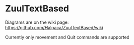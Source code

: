 # ZuulTextBased
Diagrams are on the wiki page:
https://github.com/Halpaca/ZuulTextBased/wiki

Currently only movement and Quit commands are supported
